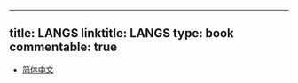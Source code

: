 
---
title: LANGS
linktitle: LANGS
type: book
commentable: true
---

* [简体中文](cn/)

<!--
* [English](en/)
* [French](fr/)
* [Español](es/)
-->

    